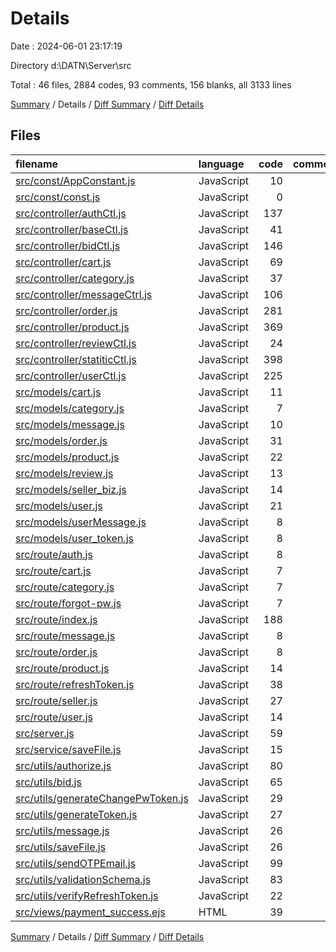 # Details

Date : 2024-06-01 23:17:19

Directory d:\\DATN\\Server\\src

Total : 46 files,  2884 codes, 93 comments, 156 blanks, all 3133 lines

[Summary](results.md) / Details / [Diff Summary](diff.md) / [Diff Details](diff-details.md)

## Files
| filename | language | code | comment | blank | total |
| :--- | :--- | ---: | ---: | ---: | ---: |
| [src/const/AppConstant.js](/src/const/AppConstant.js) | JavaScript | 10 | 0 | 0 | 10 |
| [src/const/const.js](/src/const/const.js) | JavaScript | 0 | 0 | 1 | 1 |
| [src/controller/authCtl.js](/src/controller/authCtl.js) | JavaScript | 137 | 41 | 14 | 192 |
| [src/controller/baseCtl.js](/src/controller/baseCtl.js) | JavaScript | 41 | 0 | 4 | 45 |
| [src/controller/bidCtl.js](/src/controller/bidCtl.js) | JavaScript | 146 | 0 | 0 | 146 |
| [src/controller/cart.js](/src/controller/cart.js) | JavaScript | 69 | 0 | 1 | 70 |
| [src/controller/category.js](/src/controller/category.js) | JavaScript | 37 | 0 | 1 | 38 |
| [src/controller/messageCtrl.js](/src/controller/messageCtrl.js) | JavaScript | 106 | 0 | 5 | 111 |
| [src/controller/order.js](/src/controller/order.js) | JavaScript | 281 | 0 | 4 | 285 |
| [src/controller/product.js](/src/controller/product.js) | JavaScript | 369 | 16 | 8 | 393 |
| [src/controller/reviewCtl.js](/src/controller/reviewCtl.js) | JavaScript | 24 | 0 | 2 | 26 |
| [src/controller/statiticCtl.js](/src/controller/statiticCtl.js) | JavaScript | 398 | 0 | 11 | 409 |
| [src/controller/userCtl.js](/src/controller/userCtl.js) | JavaScript | 225 | 0 | 9 | 234 |
| [src/models/cart.js](/src/models/cart.js) | JavaScript | 11 | 0 | 1 | 12 |
| [src/models/category.js](/src/models/category.js) | JavaScript | 7 | 3 | 7 | 17 |
| [src/models/message.js](/src/models/message.js) | JavaScript | 10 | 0 | 2 | 12 |
| [src/models/order.js](/src/models/order.js) | JavaScript | 31 | 0 | 5 | 36 |
| [src/models/product.js](/src/models/product.js) | JavaScript | 22 | 1 | 3 | 26 |
| [src/models/review.js](/src/models/review.js) | JavaScript | 13 | 2 | 3 | 18 |
| [src/models/seller_biz.js](/src/models/seller_biz.js) | JavaScript | 14 | 0 | 1 | 15 |
| [src/models/user.js](/src/models/user.js) | JavaScript | 21 | 0 | 2 | 23 |
| [src/models/userMessage.js](/src/models/userMessage.js) | JavaScript | 8 | 0 | 2 | 10 |
| [src/models/user_token.js](/src/models/user_token.js) | JavaScript | 8 | 2 | 3 | 13 |
| [src/route/auth.js](/src/route/auth.js) | JavaScript | 8 | 1 | 1 | 10 |
| [src/route/cart.js](/src/route/cart.js) | JavaScript | 7 | 3 | 0 | 10 |
| [src/route/category.js](/src/route/category.js) | JavaScript | 7 | 1 | 0 | 8 |
| [src/route/forgot-pw.js](/src/route/forgot-pw.js) | JavaScript | 7 | 0 | 1 | 8 |
| [src/route/index.js](/src/route/index.js) | JavaScript | 188 | 11 | 13 | 212 |
| [src/route/message.js](/src/route/message.js) | JavaScript | 8 | 3 | 0 | 11 |
| [src/route/order.js](/src/route/order.js) | JavaScript | 8 | 1 | 2 | 11 |
| [src/route/product.js](/src/route/product.js) | JavaScript | 14 | 1 | 1 | 16 |
| [src/route/refreshToken.js](/src/route/refreshToken.js) | JavaScript | 38 | 0 | 4 | 42 |
| [src/route/seller.js](/src/route/seller.js) | JavaScript | 27 | 2 | 0 | 29 |
| [src/route/user.js](/src/route/user.js) | JavaScript | 14 | 1 | 1 | 16 |
| [src/server.js](/src/server.js) | JavaScript | 59 | 1 | 3 | 63 |
| [src/service/saveFile.js](/src/service/saveFile.js) | JavaScript | 15 | 0 | 1 | 16 |
| [src/utils/authorize.js](/src/utils/authorize.js) | JavaScript | 80 | 0 | 15 | 95 |
| [src/utils/bid.js](/src/utils/bid.js) | JavaScript | 65 | 1 | 0 | 66 |
| [src/utils/generateChangePwToken.js](/src/utils/generateChangePwToken.js) | JavaScript | 29 | 0 | 1 | 30 |
| [src/utils/generateToken.js](/src/utils/generateToken.js) | JavaScript | 27 | 0 | 2 | 29 |
| [src/utils/message.js](/src/utils/message.js) | JavaScript | 26 | 0 | 1 | 27 |
| [src/utils/saveFile.js](/src/utils/saveFile.js) | JavaScript | 26 | 1 | 1 | 28 |
| [src/utils/sendOTPEmail.js](/src/utils/sendOTPEmail.js) | JavaScript | 99 | 0 | 10 | 109 |
| [src/utils/validationSchema.js](/src/utils/validationSchema.js) | JavaScript | 83 | 0 | 6 | 89 |
| [src/utils/verifyRefreshToken.js](/src/utils/verifyRefreshToken.js) | JavaScript | 22 | 0 | 3 | 25 |
| [src/views/payment_success.ejs](/src/views/payment_success.ejs) | HTML | 39 | 1 | 1 | 41 |

[Summary](results.md) / Details / [Diff Summary](diff.md) / [Diff Details](diff-details.md)